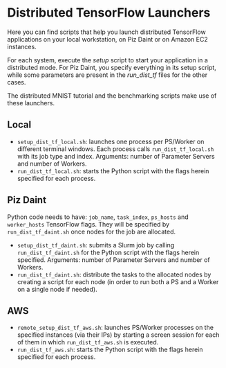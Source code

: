 # Distributed TensorFlow Launchers

Here you can find scripts that help you launch distributed TensorFlow applications on your local workstation, on Piz Daint or on Amazon EC2 instances.

For each system, execute the *setup* script to start your application in a distributed mode.
For Piz Daint, you specify everything in its setup script, while some parameters are present in the *run_dist_tf* files for the other cases.

The distributed MNIST tutorial and the benchmarking scripts make use of these launchers.

## Local
- `setup_dist_tf_local.sh`: launches one process per PS/Worker on different terminal windows. Each process calls `run_dist_tf_local.sh` with its job type and index. Arguments: number of Parameter Servers and number of Workers.
- `run_dist_tf_local.sh`: starts the Python script with the flags herein specified for each process.

## Piz Daint
Python code needs to have: `job_name`, `task_index`, `ps_hosts` and `worker_hosts` TensorFlow flags.
They will be specified by `run_dist_tf_daint.sh` once nodes for the job are allocated.

- `setup_dist_tf_daint.sh`: submits a Slurm job by calling `run_dist_tf_daint.sh` for the Python script with the flags herein specified. Arguments: number of Parameter Servers and number of Workers.
- `run_dist_tf_daint.sh`: distribute the tasks to the allocated nodes by creating a script for each node (in order to run both a PS and a Worker on a single node if needed).

## AWS
- `remote_setup_dist_tf_aws.sh`: launches PS/Worker processes on the specified instances (via their IPs) by starting a screen session for each of them in which `run_dist_tf_aws.sh` is executed.
- `run_dist_tf_aws.sh`: starts the Python script with the flags herein specified for each process.

